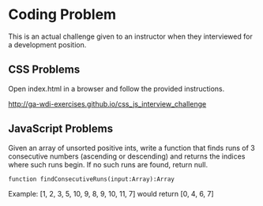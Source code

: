 # Coding Problem

This is an actual challenge given to an instructor when they interviewed for a development position. 

## CSS Problems

Open index.html in a browser and follow the provided instructions.

http://ga-wdi-exercises.github.io/css_js_interview_challenge

## JavaScript Problems

Given an array of unsorted positive ints, write a function that finds runs of 3 consecutive numbers (ascending or descending) and returns the indices where such runs begin.  If no such runs are found, return null.

`function findConsecutiveRuns(input:Array):Array`

Example:  [1, 2, 3, 5, 10, 9, 8, 9, 10, 11, 7] would return [0, 4, 6, 7]

